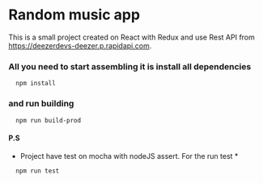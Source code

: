 # Random music app

This is a small project created on React with Redux and use Rest API from https://deezerdevs-deezer.p.rapidapi.com.


### All you need to start assembling it is install all dependencies
```
  npm install
```
### and run building
```
  npm run build-prod
```

#### P.S
* Project have test on mocha with nodeJS assert. For the run test *
```
  npm run test
```
